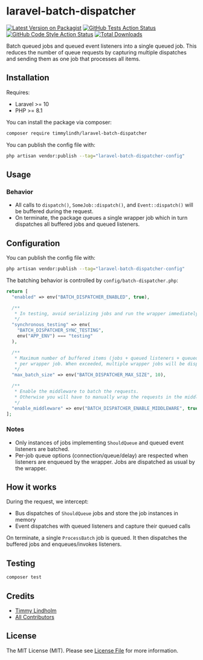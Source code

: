 # laravel-batch-dispatcher

[![Latest Version on Packagist](https://img.shields.io/packagist/v/timmylindh/laravel-batch-dispatcher.svg?style=flat-square)](https://packagist.org/packages/timmylindh/laravel-batch-dispatcher)
[![GitHub Tests Action Status](https://img.shields.io/github/actions/workflow/status/timmylindh/laravel-batch-dispatcher/run-tests.yml?branch=main&label=tests&style=flat-square)](https://github.com/timmylindh/laravel-batch-dispatcher/actions?query=workflow%3Arun-tests+branch%3Amain)
[![GitHub Code Style Action Status](https://img.shields.io/github/actions/workflow/status/timmylindh/laravel-batch-dispatcher/check-code-formatting.yml?branch=main&label=code%20style&style=flat-square)](https://github.com/timmylindh/laravel-batch-dispatcher/actions?query=workflow%3A"Fix+PHP+code+style+issues"+branch%3Amain)
[![Total Downloads](https://img.shields.io/packagist/dt/timmylindh/laravel-batch-dispatcher.svg?style=flat-square)](https://packagist.org/packages/timmylindh/laravel-batch-dispatcher)

Batch queued jobs and queued event listeners into a single queued job. This reduces the number of queue requests by capturing multiple dispatches and sending them as one job that processes all items.

## Installation

Requires:

- Laravel >= 10
- PHP >= 8.1

You can install the package via composer:

```bash
composer require timmylindh/laravel-batch-dispatcher
```

You can publish the config file with:

```bash
php artisan vendor:publish --tag="laravel-batch-dispatcher-config"
```

## Usage

### Behavior

- All calls to `dispatch()`, `SomeJob::dispatch()`, and `Event::dispatch()` will be buffered during the request.
- On terminate, the package queues a single wrapper job which in turn dispatches all buffered jobs and queued listeners.

## Configuration

You can publish the config file with:

```bash
php artisan vendor:publish --tag="laravel-batch-dispatcher-config"
```

The batching behavior is controlled by `config/batch-dispatcher.php`:

```php
return [
  "enabled" => env("BATCH_DISPATCHER_ENABLED", true),

  /**
   * In testing, avoid serializing jobs and run the wrapper immediately for assertions
   */
  "synchronous_testing" => env(
    "BATCH_DISPATCHER_SYNC_TESTING",
    env("APP_ENV") === "testing"
  ),

  /**
   * Maximum number of buffered items (jobs + queued listeners + queued events)
   * per wrapper job. When exceeded, multiple wrapper jobs will be dispatched.
   */
  "max_batch_size" => env("BATCH_DISPATCHER_MAX_SIZE", 10),

  /**
   * Enable the middleware to batch the requests.
   * Otherwise you will have to manually wrap the requests in the middleware.
   */
  "enable_middleware" => env("BATCH_DISPATCHER_ENABLE_MIDDLEWARE", true),
];
```

### Notes

- Only instances of jobs implementing `ShouldQueue` and queued event listeners are batched.
- Per-job queue options (connection/queue/delay) are respected when listeners are enqueued by the wrapper. Jobs are dispatched as usual by the wrapper.

## How it works

During the request, we intercept:

- Bus dispatches of `ShouldQueue` jobs and store the job instances in memory
- Event dispatches with queued listeners and capture their queued calls

On terminate, a single `ProcessBatch` job is queued. It then dispatches the buffered jobs and enqueues/invokes listeners.

## Testing

```bash
composer test
```

## Credits

- [Timmy Lindholm](https://github.com/timmylindh)
- [All Contributors](../../contributors)

## License

The MIT License (MIT). Please see [License File](LICENSE.md) for more information.
